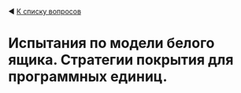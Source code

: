 ◀ [К списку вопросов](../README.md)

# Испытания по модели белого ящика. Стратегии покрытия для программных единиц.